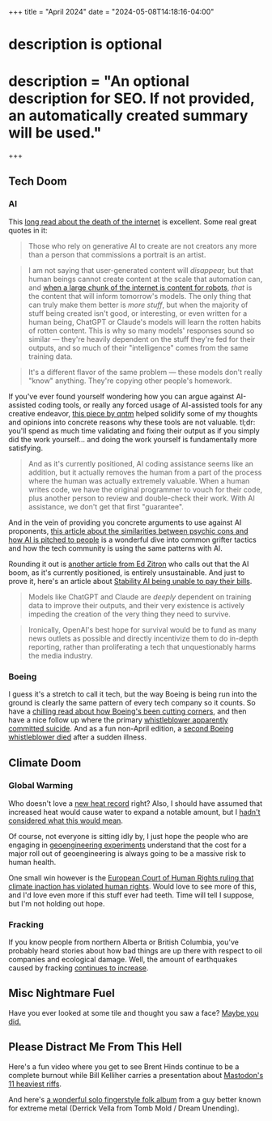 +++
title = "April 2024"
date = "2024-05-08T14:18:16-04:00"

#
# description is optional
#
# description = "An optional description for SEO. If not provided, an automatically created summary will be used."

+++

## Tech Doom

### AI
This [long read about the death of the internet](https://www.wheresyoured.at/are-we-watching-the-internet-die/) is excellent. Some real great quotes in it:

>Those who rely on generative AI to create are not creators any more than a person that commissions a portrait is an artist.

>I am not saying that user-generated content will _disappear,_ but that human beings cannot create content at the scale that automation can, and [when a large chunk of the internet is content for robots](https://www.theverge.com/23753963/google-seo-shopify-small-business-ai?ref=wheresyoured.at), _that_ is the content that will inform tomorrow's models. The only thing that can truly make them better is _more stuff_, but when the majority of stuff being created isn't good, or interesting, or even written for a human being, ChatGPT or Claude's models will learn the rotten habits of rotten content. This is why so many models' responses sound so similar — they're heavily dependent on the stuff they're fed for their outputs, and so much of their "intelligence" comes from the same training data.

>It's a different flavor of the same problem — these models don't really "know" anything. They're copying other people's homework.

If you've ever found yourself wondering how you can argue against AI-assisted coding tools, or really any forced usage of AI-assisted tools for any creative endeavor, [this piece by qntm](https://qntm.org/assist) helped solidify some of my thoughts and opinions into concrete reasons why these tools are not valuable. tl;dr: you'll spend as much time validating and fixing their output as if you simply did the work yourself... and doing the work yourself is fundamentally more satisfying.

>And as it's currently positioned, AI coding assistance seems like an addition, but it actually removes the human from a part of the process where the human was actually extremely valuable. When a human writes code, we have the original programmer to vouch for their code, plus another person to review and double-check their work. With AI assistance, we don't get that first "guarantee".

And in the vein of providing you concrete arguments to use against AI proponents, [this article about the similarities between psychic cons and how AI is pitched to people](https://softwarecrisis.dev/letters/llmentalist/) is a wonderful dive into common grifter tactics and how the tech community is using the same patterns with AI.

Rounding it out is [another article from Ed Zitron](https://www.wheresyoured.at/bubble-trouble/) who calls out that the AI boom, as it's currently positioned, is entirely unsustainable. And just to prove it, here's an article about [Stability AI being unable to pay their bills](https://www.theregister.com/2024/04/03/stability_ai_bills/). 

>Models like ChatGPT and Claude are _deeply_ dependent on training data to improve their outputs, and their very existence is actively impeding the creation of the very thing they need to survive.

>Ironically, OpenAI's best hope for survival would be to fund as many news outlets as possible and directly incentivize them to do in-depth reporting, rather than proliferating a tech that unquestionably harms the media industry.

### Boeing

I guess it's a stretch to call it tech, but the way Boeing is being run into the ground is clearly the same pattern of every tech company so it counts. So have a [chilling read about how Boeing's been cutting corners](https://prospect.org/infrastructure/transportation/2024-03-28-suicide-mission-boeing/), and then have a nice follow up where the primary [whistleblower apparently committed suicide](https://prospect.org/justice/2024-03-14-strange-death-boeing-whistleblower/ ). And as a fun non-April edition, a [second Boeing whistleblower died](https://www.theguardian.com/business/article/2024/may/02/second-boeing-whistleblower-dies) after a sudden illness. 

## Climate Doom

### Global Warming

Who doesn't love a [new heat record](https://www.theguardian.com/global/2024/apr/09/tenth-consecutive-monthly-heat-record-alarms-confounds-climate-scientists) right? Also, I should have assumed that increased heat would cause water to expand a notable amount, but I [hadn't considered what this would mean](https://www.washingtonpost.com/climate-environment/interactive/2024/flooding-sea-level-rise-gulf-coast/?pwapi_token=eyJ0eXAiOiJKV1QiLCJhbGciOiJIUzI1NiJ9.eyJyZWFzb24iOiJnaWZ0IiwibmJmIjoxNzE0MzYzMjAwLCJpc3MiOiJzdWJzY3JpcHRpb25zIiwiZXhwIjoxNzE1NzQ1NTk5LCJpYXQiOjE3MTQzNjMyMDAsImp0aSI6IjU4NjRmNGRjLTJiYTItNDRiZS1iZTE5LTMzYWNiZTY2ZThjZCIsInVybCI6Imh0dHBzOi8vd3d3Lndhc2hpbmd0b25wb3N0LmNvbS9jbGltYXRlLWVudmlyb25tZW50L2ludGVyYWN0aXZlLzIwMjQvZmxvb2Rpbmctc2VhLWxldmVsLXJpc2UtZ3VsZi1jb2FzdC8ifQ.OfWJgBu-6RJGpDUux7a7Wp9azfRWUoy0ewRIJBCnr_Y&itid=gfta). 

Of course, not everyone is sitting idly by, I just hope the people who are engaging in [geoengineering experiments](https://www.nytimes.com/2024/04/02/climate/global-warming-clouds-solar-geoengineering.html?unlocked_article_code=1.qU0.Rk0a.1oG8mQhV_xIX&smid=url-share) understand that the cost for a major roll out of geoengineering is always going to be a massive risk to human health. 

One small win however is the [European Court of Human Rights ruling that climate inaction has violated human rights](https://www.bbc.com/news/science-environment-68768598). Would love to see more of this, and I'd love even more if this stuff ever had teeth. Time will tell I suppose, but I'm not holding out hope.

### Fracking

If you know people from northern Alberta or British Columbia, you've probably heard stories about how bad things are up there with respect to oil companies and ecological damage. Well, the amount of earthquakes caused by fracking [continues to increase](https://thetyee.ca/News/2024/04/26/Fracking-Quakes-Have-Surged-Fort-St-John/). 

## Misc Nightmare Fuel

Have you ever looked at some tile and thought you saw a face? [Maybe you did.](https://johnhawks.net/weblog/how-many-bathrooms-have-neandertals-in-the-tile/amp/)

## Please Distract Me From This Hell

Here's a fun video where you get to see Brent Hinds continue to be a complete burnout while Bill Kelliher carries a presentation about [Mastodon's 11 heaviest riffs](https://www.youtube.com/watch?v=-IHeyHX4HLc).

And here's [a wonderful solo fingerstyle folk album](https://derrickanthonyvella.bandcamp.com/album/i-hardly-knew-me) from a guy better known for extreme metal (Derrick Vella from Tomb Mold / Dream Unending).